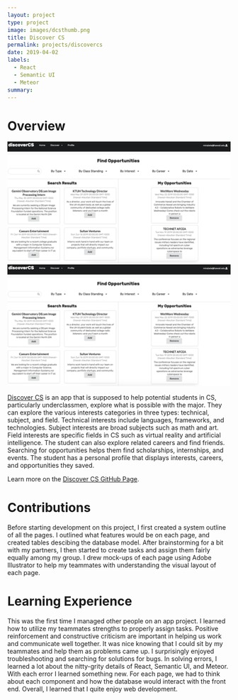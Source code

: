 ```yaml
---
layout: project
type: project
image: images/dcsthumb.png
title: Discover CS
permalink: projects/discovercs
date: 2019-04-02
labels:
  - React
  - Semantic UI
  - Meteor
summary: 
---
```


# Overview

<img class="ui centered image" src="../images/discovercs1.png">
<img class="ui centered image" src="../images/discovercs1.png">


[Discover CS](http://discovercs.meteorapp.com/#/) is an app that is supposed to help potential students in CS, particularly underclassmen, explore what is possible with the major. They can explore the various interests categories in three types: technical, subject, and field. Technical interests include languages, frameworks, and technologies. Subject interests are broad subjects such as math and art. Field interests are specific fields in CS such as virtual reality and artificial intelligence. The student can also explore related careers and find friends. Searching for opportunities helps them find scholarships, internships, and events. The student has a personal profile that displays interests, careers, and opportunities they saved. 

Learn  more on the [Discover CS GitHub Page](https://discovercs.github.io/). 



# Contributions

Before starting development on this project, I first created a system outline of all the pages. I outlined what features would be on each page, and created tables descibing the database model. After brainstorming for a bit with my partners, I then started to create tasks and assign them fairly equally among my group.  I drew mock-ups of each page using Adobe Illustrator to help my teammates with understanding the visual layout of each page. 

# Learning Experience

This was the first time I managed other people on an app project. I learned how to utilize my teammates strengths to properly assign tasks. Positive reinforcement and constructive criticism are important in helping us work and communicate well together. It was nice knowing that I could sit by my teammates and help them as problems came up. I surprisingly enjoyed troubleshooting and searching for solutions for bugs. In solving errors, I learned a lot about the nitty-grity details of React, Semantic UI, and Meteor. With each error I learned something new. For each page, we had to think about each component and how the database would interact with the front end. Overall, I learned that I quite enjoy web development. 

